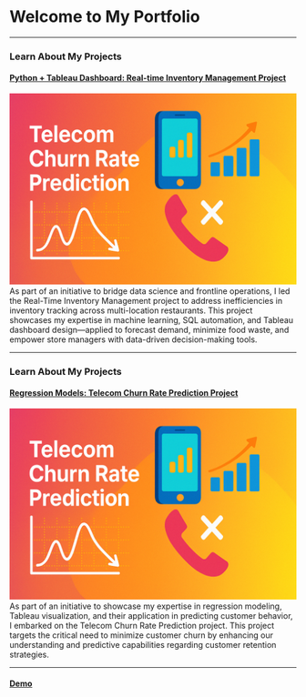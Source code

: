 # Welcome to My Portfolio

---
### Learn About My Projects
#### [Python + Tableau Dashboard: Real-time Inventory Management Project](https://www.linkedin.com/pulse/python-tableau-real-time-inventory-management-system-ines-hsu-jfane)
[<img src="./images/Telecom.png?raw=true"/>](https://www.linkedin.com/pulse/python-tableau-real-time-inventory-management-system-ines-hsu-jfane)
As part of an initiative to bridge data science and frontline operations, I led the Real-Time Inventory Management project to address inefficiencies in inventory tracking across multi-location restaurants. This project showcases my expertise in machine learning, SQL automation, and Tableau dashboard design—applied to forecast demand, minimize food waste, and empower store managers with data-driven decision-making tools.

---
### Learn About My Projects
#### [Regression Models: Telecom Churn Rate Prediction Project](https://www.linkedin.com/pulse/telecom-churn-rate-prediction-ines-hsu-m2yie)
[<img src="./images/Telecom.png?raw=true"/>](https://www.linkedin.com/pulse/telecom-churn-rate-prediction-ines-hsu-m2yie)
As part of an initiative to showcase my expertise in regression modeling, Tableau visualization, and their application in predicting customer behavior, I embarked on the Telecom Churn Rate Prediction project. This project targets the critical need to minimize customer churn by enhancing our understanding and predictive capabilities regarding customer retention strategies.

---
#### [Demo](https://upperboat.github.io)
